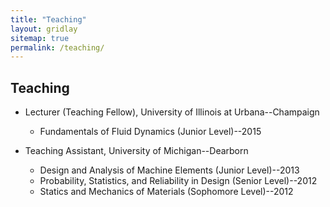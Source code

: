 ```yaml
---
title: "Teaching"
layout: gridlay
sitemap: true
permalink: /teaching/
---
```


## Teaching

* Lecturer (Teaching Fellow), University of Illinois at Urbana--Champaign 
    * Fundamentals of Fluid Dynamics (Junior Level)--2015

* Teaching Assistant, University of Michigan--Dearborn
    * Design and Analysis of Machine Elements (Junior Level)--2013
    * Probability, Statistics, and Reliability in Design (Senior Level)--2012
    * Statics and Mechanics of Materials (Sophomore Level)--2012

